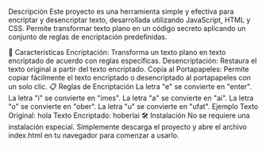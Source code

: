 Descripción
Este proyecto es una herramienta simple y efectiva para encriptar y desencriptar texto, desarrollada utilizando JavaScript, HTML y CSS. Permite transformar texto plano en un código secreto aplicando un conjunto de reglas de encriptación predefinidas.

🧩 Características
Encriptación: Transforma un texto plano en texto encriptado de acuerdo con reglas específicas.
Desencriptación: Restaura el texto original a partir del texto encriptado.
Copia al Portapapeles: Permite copiar fácilmente el texto encriptado o desencriptado al portapapeles con un solo clic.
📋 Reglas de Encriptación
La letra "e" se convierte en "enter".
La letra "i" se convierte en "imes".
La letra "a" se convierte en "ai".
La letra "o" se convierte en "ober".
La letra "u" se convierte en "ufat".
Ejemplo
Texto Original: hola
Texto Encriptado: hoberlai
🛠️ Instalación
No se requiere una instalación especial. Simplemente descarga el proyecto y abre el archivo index.html en tu navegador para comenzar a usarlo.


